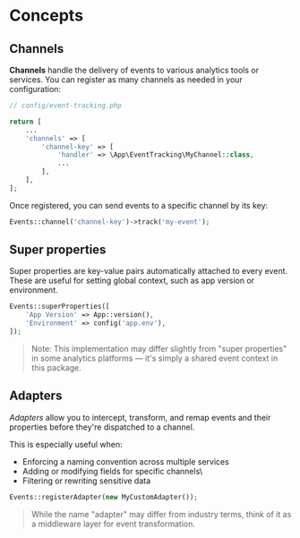 # Concepts

## Channels

**Channels** handle the delivery of events to various analytics tools or services.
You can register as many channels as needed in your configuration:

```php
// config/event-tracking.php

return [
    ...
    'channels' => [
        'channel-key' => [
            'handler' => \App\EventTracking\MyChannel::class,
            ...
        ],
    ],
];
```

Once registered, you can send events to a specific channel by its key:

```php
Events::channel('channel-key')->track('my-event');
```

## Super properties

Super properties are key-value pairs automatically attached to every event.
These are useful for setting global context, such as app version or environment.

```php
Events::superProperties([
    'App Version' => App::version(),
    'Environment' => config('app.env'),
]);
```

> Note: This implementation may differ slightly from "super properties" in some analytics platforms — it's simply a shared event context in this package.

## Adapters

_Adapters_ allow you to intercept, transform, and remap events and their properties before they're dispatched to a channel.

This is especially useful when:

- Enforcing a naming convention across multiple services
- Adding or modifying fields for specific channels\
- Filtering or rewriting sensitive data

```php
Events::registerAdapter(new MyCustomAdapter());
```

> While the name "adapter" may differ from industry terms, think of it as a middleware layer for event transformation.
